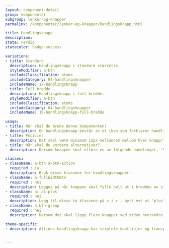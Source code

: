 ```yaml
---
layout: component-detail
group: komponenter
subgroup: lenker-og-knapper
permalink: /komponenter/lenker-og-knapper/handlingsknapp.html

title: Handlingsknapp
description:
state: Ferdig
statecolor: badge-success

variations:
- title: Standard
  description: Handlingsknapp i standard størrelse.
  styleModifier: a-btn
  includeClassification: atoms
  includeCategory: 04-handlingsknapper
  includeName: 17-handlingsknapp
- title: Full bredde
  description: Handlingsknapp i full bredde.
  styleModifier: a-btn
  includeClassification: atoms
  includeCategory: 04-handlingsknapper
  includeName: 19-handlingsknapp-full-bredde

usage:
- title: Når skal du bruke denne komponenten?
  description: En handlingsknapp består av et ikon som forklarer handlingen samt beskrivende tekst. Denne skal benyttes i disse tilfellene; Legge til, laste opp, laste ned, laste inn flere. Full bredde brukes i tilfeller der knappen avslutter en liste og ikke står helt for seg selv.
- title: Policies
  description: Det skal være minimum 12px mellomrom mellom hver knapp/lenke. Dersom det skal legges flere knapper ved siden hverandre, legges de inn i < div class="a-btn-group" > </ div >.
- title: Når skal du vurdere alternativer?
  description: Dersom knappen skal utføre en av følgende handlinger, 'Send', 'Lagre', 'Neste'. I disse tilfellene benyttes vanlig knapp som har solid bakgrunnsfarge.

classes:
- className: a-btn a-btn-action
  required : ja
  description: Bruk disse klassene for handlingsknapper.
- className: a-fullWidthBtn
  required : nei
  description: Legges på når knappen skal fylle helt ut i bredden av sin container.
- className: ai ai-plus
  required : nei
  description: Legg til disse to klassene på < i > , bytt evt ut "plus" med ikonet som skal brukes.
- className: a-btn-group
  required : nei
  description: Dersom det skal ligge flere knapper ved siden hverandre, legg en < div > rundt knappene med klassen a-btn-group.

theme-specific:
- description: Altinns handlingsknapp har stiplete kantlinjer og transparent fyll. Siden knappen bare er 36px høy, er det avsatt et område over og under, slik at touch target blir 48px.


---
```

